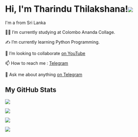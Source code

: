 <h1 align="left">Hi, I'm Tharindu Thilakshana!<img src="https://raw.githubusercontent.com/MartinHeinz/MartinHeinz/master/wave.gif">  </h1>

I'm a from Sri Lanka

👩‍🎓 I’m currently studying at Colombo Ananda Collage.

✍ I’m currently learning Python Programming. 

👯 I’m looking to collaborate [on YouTube](https://www.youtube.com/channel/UC_wNwisVb5i33fW6rNkrIlA)

📫 How to reach me : [Telegram](@tharinduthilakshana)

💬 Ask me about anything [on Telegram](https://t.me/joinchat/52H00g1YfSMxOWZl)

 
 
<h2 align="Left">My GitHub Stats </h2>

<p ><a href="https://github.com/anuraghazra/github-readme-stats"><img src="https://github-readme-stats.vercel.app/api/top-langs/?username=TharinduThilakshana&theme=tokyonight&layout=compact&hide_langs_below=1" /></a></p>

<p><img src="https://github-profile-trophy.vercel.app/?username=ryo-ma&no-bg=true"></p>

<p>
    <a href="https://github.com/anuraghazra/github-readme-stats"><img src="https://github-readme-stats.vercel.app/api?username=TharinduThilakshana&count_private=true&include_all_commits=true&show_icons=true&theme=tokyonight&custom_title=GitHub+Stats"></a>

<a href="https://github.com/denvercoder1/github-readme-streak-stats"><img src="https://github-readme-streak-stats.herokuapp.com?user=TharinduThilakshana&theme=tokyonight"></a>
</p>
